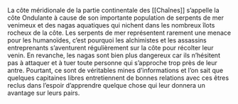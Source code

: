 La côte méridionale de la partie continentale des [[Chaînes]] s’appelle la côte Ondulante à cause de son importante population de serpents de mer venimeux et des nagas aquatiques qui nichent dans les nombreux îlots rocheux de la côte.
Les serpents de mer représentent rarement une menace pour les humanoïdes, c’est pourquoi les alchimistes et les assassins entreprenants s’aventurent régulièrement sur la côte pour récolter leur venin. En revanche, les nagas sont bien plus dangereux car ils n’hésitent pas à attaquer et à tuer toute personne qui s’approche trop près de leur antre. Pourtant, ce sont de véritables mines d’informations et l’on sait que quelques capitaines libres entretiennent de bonnes relations avec ces êtres reclus dans l’espoir d’apprendre quelque chose qui leur donnera un avantage sur leurs pairs.